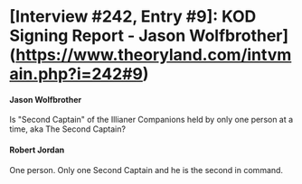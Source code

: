 # [Interview #242, Entry #9]: KOD Signing Report - Jason Wolfbrother](https://www.theoryland.com/intvmain.php?i=242#9)

#### Jason Wolfbrother

Is "Second Captain" of the Illianer Companions held by only one person at a time, aka The Second Captain?

#### Robert Jordan

One person. Only one Second Captain and he is the second in command.

